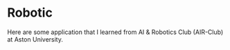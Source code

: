 # Robotic
Here are some application that I learned from AI & Robotics Club (AIR-Club) at Aston University.
